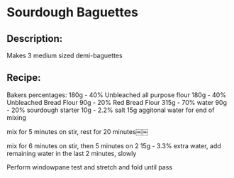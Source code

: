 # Sourdough Baguettes

## Description:
Makes 3 medium sized demi-baguettes


## Recipe:

Bakers percentages:
180g - 40% Unbleached all purpose flour
180g - 40% Unbleached Bread Flour
90g - 20% Red Bread Flour
315g - 70% water
90g - 20% sourdough starter
10g - 2.2% salt
15g aggitonal water for end of mixing

mix for 5 minutes on stir, rest for 20 minutes￼￼


mix for 6 minutes on stir, then 5 minutes on 2
15g - 3.3% extra water, add remaining water in the last 2 minutes, slowly

Perform windowpane test and stretch and fold until pass

